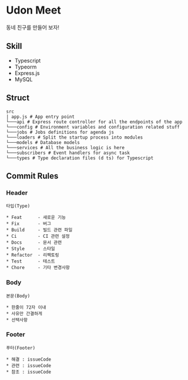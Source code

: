 # Udon Meet

동네 친구를 만들어 보자!

## Skill

- Typescript
- Typeorm
- Express.js
- MySQL

## Struct

    src
    | app.js # App entry point
    └───api # Express route controller for all the endpoints of the app
    └───config # Environment variables and configuration related stuff
    └───jobs # Jobs definitions for agenda js
    └───loaders # Split the startup process into modules
    └───models # Database models
    └───services # All the business logic is here
    └───subscribers # Event handlers for async task
    └───types # Type declaration files (d ts) for Typescript

## Commit Rules

### Header

    타입(Type)

    * Feat      - 새로운 기능
    * Fix       - 버그
    * Build     - 빌드 관련 파일
    * Ci        - CI 관련 설정
    * Docs      - 문서 관련
    * Style     - 스타일
    * Refactor  - 리팩토링
    * Test      - 테스트
    * Chore     - 기타 변경사항

### Body

    본문(Body)

    * 한줄이 72자 이내
    * 사유만 간결하게
    * 선택사항

### Footer

    푸터(Footer)

    * 해결 : issueCode
    * 관련 : issueCode
    * 참조 : issueCode
